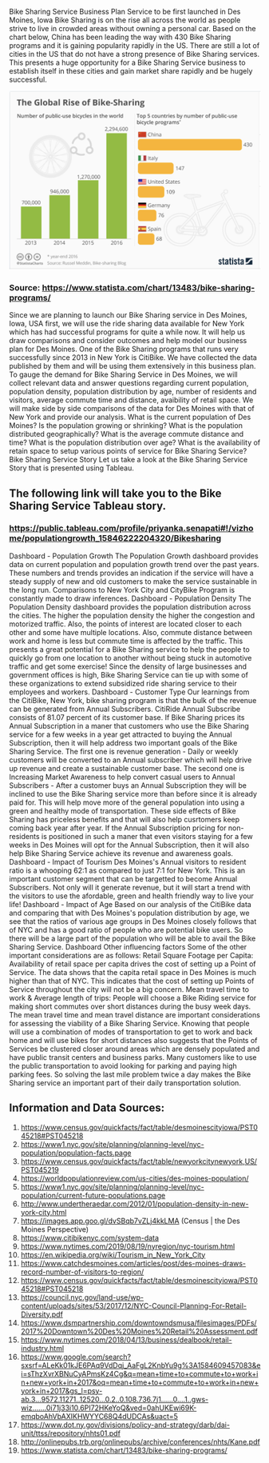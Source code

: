 Bike Sharing Service Business Plan
Service to be first launched in Des Moines, Iowa
Bike Sharing is on the rise all across the world as people strive to live in crowded areas without owning a personal car. Based on the chart below, China has been leading the way with 430 Bike Sharing programs and it is gaining popularity rapidly in the US. There are still a lot of cities in the US that do not have a strong presence of Bike Sharing services. This presents a huge opportunity for a Bike Sharing Service business to establish itself in these cities and gain market share rapidly and be hugely successful.

![](project.png)
### Source: https://www.statista.com/chart/13483/bike-sharing-programs/
Since we are planning to launch our Bike Sharing service in Des Moines, Iowa, USA first, we will use the ride sharing data available for New York which has had successful programs for quite a while now. It will help us draw comparisons and consider outcomes and help model our business plan for Des Moines. One of the Bike Sharing programs that runs very successfully since 2013 in New York is CitiBike. We have collected the data published by them and will be using them extensively in this business plan.
To gauge the demand for Bike Sharing Service in Des Moines, we will collect relevant data and answer questions regarding current population, population density, population distribution by age, number of residents and visitors, average commute time and distance, avaibility of retail space. We will make side by side comparisons of the data for Des Moines with that of New York and provide our analysis.
What is the current population of Des Moines?
Is the population growing or shrinking?
What is the population distributed geographically?
What is the average commute distance and time?
What is the population distribution over age?
What is the availability of retain space to setup various points of service for Bike Sharing Service?
Bike Sharing Service Story
Let us take a look at the Bike Sharing Service Story that is presented using Tableau.
## The following link will take you to the Bike Sharing Service Tableau story.
### https://public.tableau.com/profile/priyanka.senapati#!/vizhome/populationgrowth_15846222204320/Bikesharing
Dashboard - Population Growth
The Population Growth dashboard provides data on current population and population growth trend over the past years. These numbers and trends provides an indication if the service will have a steady supply of new and old customers to make the service sustainable in the long run. Comparisons to New York City and CityBike Program is constantly made to draw inferences.
Dashboard - Population Density
The Population Density dashboard provides the population distribution across the cities. The higher the population density the higher the congestion and motorized traffic. Also, the points of interest are located closer to each other and some have multiple locations. Also, commute distance between work and home is less but commute time is affected by the traffic. This presents a great potential for a Bike Sharing service to help the people to quickly go from one location to another without being stuck in automotive traffic and get some exercise! Since the density of large businesses and government offices is high, Bike Sharing Service can tie up with some of these organizations to extend subsidized ride sharing service to their employees and workers.
Dashboard - Customer Type
Our learnings from the CitiBike, New York, bike sharing program is that the bulk of the revenue can be generated from Annual Subscribers. CitiRide Annual Subscribe consists of 81.07 percent of its customer base. If Bike Sharing prices its Annual Subscription in a maner that customers who use the Bike Sharing service for a few weeks in a year get attracted to buying the Annual Subscription, then it will help address two important goals of the Bike Sharing Service. The first one is revenue generation - Daily or weekly customers will be converted to an Annual subscriber which will help drive up revenue and create a sustainable customer base. The second one is Increasing Market Awareness to help convert casual users to Annual Subscribers - After a customer buys an Annual Subscription they will be inclined to use the Bike Sharing service more than before since it is already paid for. This will help move more of the general population into using a green and healthy mode of transportation. These side effects of Bike Sharing has priceless benefits and that will also help cusrtomers keep coming back year after year. If the Annual Subscription pricing for non-residents is positioned in such a maner that even visitors staying for a few weeks in Des Moines will opt for the Annual Subscription, then it will also help Bike Sharing Service achieve its revenue and awareness goals.
Dashboard - Impact of Tourism
Des Moines's Annual visitors to resident ratio is a whooping 62:1 as compared to just 7:1 for New York. This is an important customer segment that can be targetted to become Annual Subscribers. Not only will it generate revenue, but it will start a trend with the visitors to use the afordable, green and health friendly way to live your life!
Dashboard - Impact of Age
Based on our analysis of the CitiBike data and comparing that with Des Moines's population distribution by age, we see that the ratios of various age groups in Des Moines closely follows that of NYC and has a good ratio of people who are potential bike users. So there will be a large part of the population who will be able to avail the Bike Sharing Service.
Dashboard Other influencing factors
Some of the other important considerations are as follows:
Retail Square Footage per Capita:
Availability of retail space per capita drives the cost of setting up a Point of Service. The data shows that the capita retail space in Des Moines is much higher than that of NYC. This indicates that the cost of setting up Points of Service throughout the city will not be a big concern.
Mean travel time to work & Average length of trips:
People will choose a Bike Riding service for making short commutes over short distances during the busy week days. The mean travel time and mean travel distance are important considerations for assessing the viability of a Bike Sharing Service. Knowing that people will use a combination of modes of transportation to get to work and back home and will use bikes for short distances also suggests that the Points of Services be clustered closer around areas which are densely populated and have public transit centers and business parks. Many customers like to use the public transportation to avoid looking for parking and paying high parking fees. So solving the last mile problem twice a day makes the Bike Sharing service an important part of their daily transportation solution.
## Information and Data Sources:
1. https://www.census.gov/quickfacts/fact/table/desmoinescityiowa/PST045218#PST045218
2. https://www1.nyc.gov/site/planning/planning-level/nyc-population/population-facts.page
3. https://www.census.gov/quickfacts/fact/table/newyorkcitynewyork,US/PST045219
4. https://worldpopulationreview.com/us-cities/des-moines-population/
5. https://www1.nyc.gov/site/planning/planning-level/nyc-population/current-future-populations.page
6. http://www.undertheraedar.com/2012/01/population-density-in-new-york-city.html
7. https://images.app.goo.gl/dvSBqb7vZLj4kkLMA (Census | the Des Moines Perspective)
8. https://www.citibikenyc.com/system-data
9. https://www.nytimes.com/2019/08/19/nyregion/nyc-tourism.html
10. https://en.wikipedia.org/wiki/Tourism_in_New_York_City
11. https://www.catchdesmoines.com/articles/post/des-moines-draws-record-number-of-visitors-to-region/
12. https://www.census.gov/quickfacts/fact/table/desmoinescityiowa/PST045218#PST045218
13. https://council.nyc.gov/land-use/wp-content/uploads/sites/53/2017/12/NYC-Council-Planning-For-Retail-Diversity.pdf
14. https://www.dsmpartnership.com/downtowndsmusa/filesimages/PDFs/2017%20Downtown%20Des%20Moines%20Retail%20Assessment.pdf
15. https://www.nytimes.com/2018/04/13/business/dealbook/retail-industry.html
16. https://www.google.com/search?sxsrf=ALeKk01kJE6PAq9VdDqj_AaFgL2KnbYu9g%3A1584609457083&ei=sThzXvrXBNuCyAPmsKz4Cg&q=mean+time+to+commute+to+work+in+new+york+in+2017&oq=mean+time+to+commute+to+work+in+new+york+in+2017&gs_l=psy-ab.3...9572.11271..12520...0.2..0.108.736.7j1......0....1..gws-wiz.......0i71j33i10.6PI72HKeYoQ&ved=0ahUKEwi69K-emqboAhVbAXIKHWYYC68Q4dUDCAs&uact=5
17. https://www.dot.ny.gov/divisions/policy-and-strategy/darb/dai-unit/ttss/repository/nhts01.pdf
18. http://onlinepubs.trb.org/onlinepubs/archive/conferences/nhts/Kane.pdf
19. https://www.statista.com/chart/13483/bike-sharing-programs/
